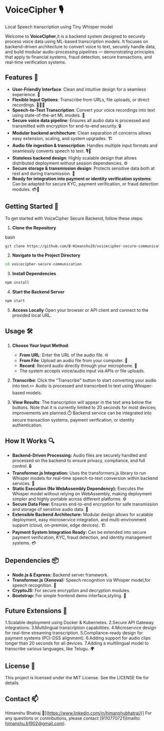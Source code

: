 # VoiceCipher 🎙️
Local Speech transcription using Tiny Whisper model

Welcome to **VoiceCipher**,it is a backend system designed to securely process voice data using ML-based transcription models. It focuses on backend-driven architecture to convert voice to text, securely handle data, and build modular audio-processing pipelines — demonstrating principles that apply to financial systems, fraud detection, secure transactions, and real-time verification systems.


## Features 🌟

- **User-Friendly Interface**: Clean and intuitive design for a seamless experience. 🎨
- **Flexible Input Options**: Transcribe from URLs, file uploads, or direct recordings. 🔗📁🎤
- **Speech-to-Text Transcription**: Convert your voice recordings into text using state-of-the-art ML models. 🧠
- **Secure voice data pipeline**: Ensures all audio data is processed and transmitted with encryption for end-to-end security. 🔒
- **Modular backend architecture**: Clean separation of concerns allows easy extension, scaling, and system upgrades. 🏗️
- **Audio file ingestion & transcription**: Handles multiple input formats and seamlessly converts speech to text. 🎙️📝
- **Stateless backend design**: Highly scalable design that allows distributed deployment without session dependencies. ⚙️
- **Secure storage & transmission design**: Protects sensitive data both at rest and during transmission. 🔐
- **Ready for integration into payment or identity verification systems**: Can be adapted for secure KYC, payment verification, or fraud detection modules. 💳🔎


## Getting Started 🚀
To get started with VoiceCipher Secure Backend, follow these steps:

1. **Clone the Repository**

bash
```bash
git clone https://github.com/B-Himanshu19/voicecipher-secure-communication.git
```
2. **Navigate to the Project Directory**

```bash
cd voicecipher-secure-communication
```

3. **Install Dependencies**

```bash
npm install
```

4. **Start the Backend Server**

```bash
npm start
```

5. **Access Locally**
Open your browser or API client and connect to the provided local URL.


## Usage 🛠️
1. **Choose Your Input Method**:
   - **From URL**: Enter the URL of the audio file. 🌐
   - **From File**: Upload an audio file from your computer. 📁
   - **Record**: Record audio directly through your microphone. 🎤
   - The system accepts voice/audio input via APIs or file uploads.

2. **Transcribe**: Click the "Transcribe" button to start converting your audio into text.✏️
                   Audio is processed and transcribed to text using Whisper-based models.


4. **View Results**: The transcription will appear in the text area below the buttons. Note that it is currently limited to 20 seconds for most devices; improvements are planned.⏱️
                     Backend service can be integrated into secure transaction systems, payment verification, or identity authentication.


## How It Works 🔍

- **Backend-Driven Processing:** Audio files are securely handled and processed on the backend to ensure privacy, compliance, and full control. 🔒  
- **Transformer.js Integration:** Uses the transformers.js library to run Whisper models for real-time speech-to-text conversion within backend services. 🧠  
- **Static Execution (No WebAssembly Dependency):** Executes the Whisper model without relying on WebAssembly, making deployment simpler and highly portable across different platforms. ⚙️  
- **Secure Data Flow:** Ensures end-to-end encryption for safe transmission and storage of sensitive audio data. 🔐  
- **Extensible Backend Architecture:** Modular design allows for scalable deployment, easy microservice integration, and multi-environment support (cloud, on-premise, edge devices). 🏗️  
- **Payment System Integration Ready:** Can be extended into secure payment verification, KYC, fraud detection, and identity management systems. 💳



## Dependencies 📦
- **Node.js & Express:** Backend server framework.
- **Transformer.js (Xenova):** Speech recognition via Whisper model,for speech recognition. 🧠
- **CryptoJS:** For secure encryption and decryption modules.
- **Bootstrap:** For simple frontend demo interface,styling. 🎨


## Future Extensions 🚧
1.Scalable deployment using Docker & Kubernetes.
2.Secure API Gateway integrations.
3.Multilingual transcription capabilities.
4.Microservice design for real-time streaming transcription.
5.Compliance-ready design for payment systems (PCI-DSS alignment).
6.Adding support for audio clips longer than 20 seconds for all devices.
7.Adding a multilingual model to transcribe various languages, like Telugu. 🌍


## License 📝
This project is licensed under the MIT License. See the LICENSE file for details.

## Contact 📫
Himanshu Bhatraj
📧[(https://www.linkedin.com/in/himanshubhatraj/)]
For any questions or contributions, please contact [9110770721](mailto: himanshu.b1902@gmail.com).
